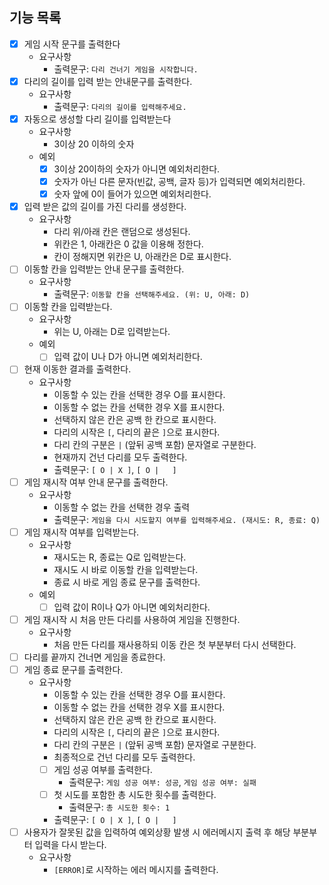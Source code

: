 ## 기능 목록

- [x] 게임 시작 문구를 출력한다
  - 요구사항
    - 출력문구: `다리 건너기 게임을 시작합니다.`
- [x] 다리의 길이를 입력 받는 안내문구를 출력한다.
  - 요구사항
    - 출력문구: `다리의 길이를 입력해주세요.`
- [x] 자동으로 생성할 다리 길이를 입력받는다
  - 요구사항
    - 3이상 20 이하의 숫자
  - 예외
    - [x] 3이상 20이하의 숫자가 아니면 예외처리한다.
    - [x] 숫자가 아닌 다른 문자(빈값, 공백, 글자 등)가 입력되면 예외처리한다.
    - [x] 숫자 앞에 0이 들어가 있으면 예외처리한다.
- [x] 입력 받은 값의 길이를 가진 다리를 생성한다.
  - 요구사항
    - 다리 위/아래 칸은 랜덤으로 생성된다.
    - 위칸은 1, 아래칸은 0 값을 이용해 정한다.
    - 칸이 정해지면 위칸은 U, 아래칸은 D로 표시한다.
- [ ] 이동할 칸을 입력받는 안내 문구를 출력한다.
  - 요구사항
    - 출력문구: `이동할 칸을 선택해주세요. (위: U, 아래: D)`
- [ ] 이동할 칸을 입력받는다.
  - 요구사항
    - 위는 U, 아래는 D로 입력받는다.
  - 예외
    - [ ] 입력 값이 U나 D가 아니면 예외처리한다.
- [ ] 현재 이동한 결과를 출력한다.
  - 요구사항
    - 이동할 수 있는 칸을 선택한 경우 O를 표시한다.
    - 이동할 수 없는 칸을 선택한 경우 X를 표시한다.
    - 선택하지 않은 칸은 공백 한 칸으로 표시한다.
    - 다리의 시작은 `[`, 다리의 끝은 `]`으로 표시한다.
    - 다리 칸의 구분은 ` | ` (앞뒤 공백 포함) 문자열로 구분한다. 
    - 현재까지 건넌 다리를 모두 출력한다.
    - 출력문구: `[ O | X ]`, `[ O |   ]`
- [ ] 게임 재시작 여부 안내 문구를 출력한다.
  - 요구사항
    - 이동할 수 없는 칸을 선택한 경우 출력
    - 출력문구: `게임을 다시 시도할지 여부를 입력해주세요. (재시도: R, 종료: Q)`
- [ ] 게임 재시작 여부를 입력받는다.
  - 요구사항
    - 재시도는 R, 종료는 Q로 입력받는다.
    - 재시도 시 바로 이동할 칸을 입력받는다.
    - 종료 시 바로 게임 종료 문구를 출력한다.
  - 예외
    - [ ] 입력 값이 R이나 Q가 아니면 예외처리한다.
- [ ] 게임 재시작 시 처음 만든 다리를 사용하여 게임을 진행한다.
  - 요구사항
    - 처음 만든 다리를 재사용하되 이동 칸은 첫 부분부터 다시 선택한다.
- [ ] 다리를 끝까지 건너면 게임을 종료한다.
- [ ] 게임 종료 문구를 출력한다.
  - 요구사항
    - 이동할 수 있는 칸을 선택한 경우 O를 표시한다.
    - 이동할 수 없는 칸을 선택한 경우 X를 표시한다.
    - 선택하지 않은 칸은 공백 한 칸으로 표시한다.
    - 다리의 시작은 `[`, 다리의 끝은 `]`으로 표시한다.
    - 다리 칸의 구분은 ` | ` (앞뒤 공백 포함) 문자열로 구분한다.
    - 최종적으로 건넌 다리를 모두 출력한다.
    - [ ] 게임 성공 여부를 출력한다.
      - 출력문구: `게임 성공 여부: 성공`, `게임 성공 여부: 실패`
    - [ ] 첫 시도를 포함한 총 시도한 횟수를 출력한다.
      - 출력문구: `총 시도한 횟수: 1`
    - 출력문구: `[ O | X ]`, `[ O |   ]`
- [ ] 사용자가 잘못된 값을 입력하여 예외상황 발생 시 에러메시지 출력 후 해당 부분부터 입력을 다시 받는다.
  - 요구사항
    - `[ERROR]`로 시작하는 에러 메시지를 출력한다.